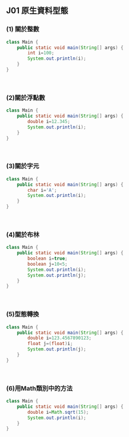 ## J01 原生資料型態


### (1) 關於整數

```java
class Main {
    public static void main(String[] args) {
        int i=100;
        System.out.println(i);
    }
}
```

<br/>

### (2)關於浮點數

```java
class Main {
    public static void main(String[] args) {
        double i=12.345;
        System.out.println(i);
    }
}
```

<br/>

### (3)關於字元

```java
class Main {
    public static void main(String[] args) {
        char i='A';
        System.out.println(i);
    }
}
```

<br/>

### (4)關於布林

```java
class Main {
    public static void main(String[] args) {
        boolean i=true;
        boolean j=10<5;
        System.out.println(i);
        System.out.println(j);
    }
}
```

<br/>

### (5)型態轉換

```java
class Main {
    public static void main(String[] args) {
        double i=123.4567890123;
        float j=(float)i;
        System.out.println(j);
    }
}
```


<br/>

### (6)用Math類別中的方法

```java
class Main {
    public static void main(String[] args) {
        double i=Math.sqrt(15);
        System.out.println(i);
    }
}
```
